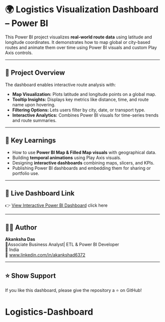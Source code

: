 # 🌍 Logistics Visualization Dashboard – Power BI

This Power BI project visualizes **real-world route data** using latitude and longitude coordinates. It demonstrates how to map global or city-based routes and animate them over time using Power BI visuals and custom Play Axis controls.

---

## 🚀 Project Overview

The dashboard enables interactive route analysis with:
- **Map Visualization:** Plots latitude and longitude points on a global map.
- **Tooltip Insights:** Displays key metrics like distance, time, and route name upon hovering.
- **Filtering Options:** Lets users filter by city, date, or transport type.
- **Interactive Analytics:** Combines Power BI visuals for time-series trends and route summaries.

---

## 🧠 Key Learnings

- How to use **Power BI Map & Filled Map visuals** with geographical data.  
- Building **temporal animations** using Play Axis visuals.  
- Designing **interactive dashboards** combining maps, slicers, and KPIs.  
- Publishing Power BI dashboards and embedding them for sharing or portfolio use.

---

## 🔗 Live Dashboard Link

👉 [View Interactive Power BI Dashboard](https://app.powerbi.com/view?r=eyJrIjoiMTRkMWY4NzgtZTlhNi00YTRlLWEyZjctZDY5ZWZmNTE0MmQyIiwidCI6IjRlNzg2YmY2LTdiNTYtNDE1MC1hZWYxLWJhMTA0NGNkNjBiNSJ9)
click here

---

## 🧑‍💻 Author

**Akanksha Das**  
💼Associate Business Analyst| ETL & Power BI Developer  
📍 India  
📧 www.linkedin.com/in/akankshad6372

---

## ⭐ Show Support

If you like this dashboard, please give the repository a ⭐ on GitHub!  
# Logistics-Dashboard
